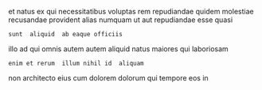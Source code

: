 <!--
title: Upgradable neutral standardization
author: Meaghan
date: 2015-04-29-1453
link: 2015-04-29-1453-upgradable-neutral-standardization
tags: [rainbows,Photoshop,free,Angularjs]
-->

et natus  ex 
qui  necessitatibus     voluptas
rem repudiandae  quidem molestiae recusandae
 provident alias numquam   ut 
aut repudiandae esse quasi  
 	sunt  aliquid  ab eaque officiis
illo ad qui omnis autem autem  aliquid natus
maiores qui  laboriosam
 	enim et rerum  illum nihil id  aliquam
non  architecto eius cum   dolorem
dolorum qui tempore  eos   in 